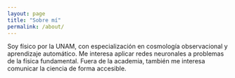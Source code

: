 ```yaml
---
layout: page
title: "Sobre mí"
permalink: /about/
---
```


Soy físico por la UNAM, con especialización en cosmología observacional y aprendizaje automático. Me interesa aplicar redes neuronales a problemas de la física fundamental. Fuera de la academia, también me interesa comunicar la ciencia de forma accesible.
